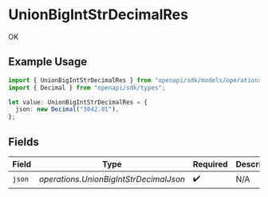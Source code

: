 # UnionBigIntStrDecimalRes

OK

## Example Usage

```typescript
import { UnionBigIntStrDecimalRes } from "openapi/sdk/models/operations";
import { Decimal } from "openapi/sdk/types";

let value: UnionBigIntStrDecimalRes = {
  json: new Decimal("3042.01"),
};
```

## Fields

| Field                                  | Type                                   | Required                               | Description                            |
| -------------------------------------- | -------------------------------------- | -------------------------------------- | -------------------------------------- |
| `json`                                 | *operations.UnionBigIntStrDecimalJson* | :heavy_check_mark:                     | N/A                                    |